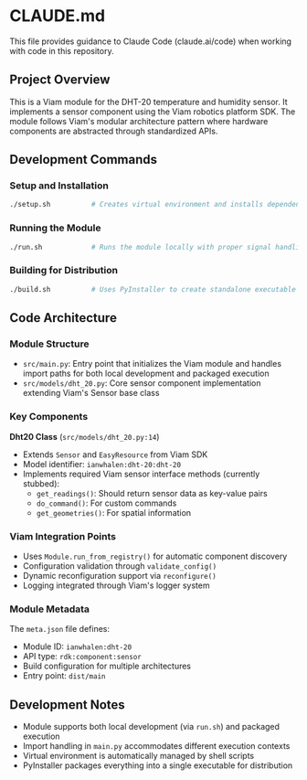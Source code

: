 # CLAUDE.md

This file provides guidance to Claude Code (claude.ai/code) when working with code in this repository.

## Project Overview

This is a Viam module for the DHT-20 temperature and humidity sensor. It implements a sensor component using the Viam robotics platform SDK. The module follows Viam's modular architecture pattern where hardware components are abstracted through standardized APIs.

## Development Commands

### Setup and Installation
```bash
./setup.sh          # Creates virtual environment and installs dependencies
```

### Running the Module
```bash
./run.sh            # Runs the module locally with proper signal handling
```

### Building for Distribution
```bash
./build.sh          # Uses PyInstaller to create standalone executable and archive
```

## Code Architecture

### Module Structure
- `src/main.py`: Entry point that initializes the Viam module and handles import paths for both local development and packaged execution
- `src/models/dht_20.py`: Core sensor component implementation extending Viam's Sensor base class

### Key Components

**Dht20 Class** (`src/models/dht_20.py:14`)
- Extends `Sensor` and `EasyResource` from Viam SDK
- Model identifier: `ianwhalen:dht-20:dht-20`
- Implements required Viam sensor interface methods (currently stubbed):
  - `get_readings()`: Should return sensor data as key-value pairs
  - `do_command()`: For custom commands
  - `get_geometries()`: For spatial information

### Viam Integration Points
- Uses `Module.run_from_registry()` for automatic component discovery
- Configuration validation through `validate_config()`
- Dynamic reconfiguration support via `reconfigure()`
- Logging integrated through Viam's logger system

### Module Metadata
The `meta.json` file defines:
- Module ID: `ianwhalen:dht-20`
- API type: `rdk:component:sensor`
- Build configuration for multiple architectures
- Entry point: `dist/main`

## Development Notes

- Module supports both local development (via `run.sh`) and packaged execution
- Import handling in `main.py` accommodates different execution contexts
- Virtual environment is automatically managed by shell scripts
- PyInstaller packages everything into a single executable for distribution